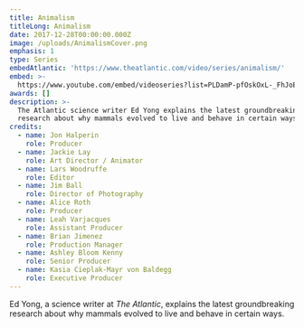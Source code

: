 ```yaml
---
title: Animalism
titleLong: Animalism
date: 2017-12-28T00:00:00.000Z
image: /uploads/AnimalismCover.png
emphasis: 1
type: Series
embedAtlantic: 'https://www.theatlantic.com/video/series/animalism/'
embed: >-
  https://www.youtube.com/embed/videoseries?list=PLDamP-pfOskOxL-_FhJoERhSSoi-4O0lN
awards: []
description: >-
  The Atlantic science writer Ed Yong explains the latest groundbreaking
  research about why mammals evolved to live and behave in certain ways.
credits:
  - name: Jon Halperin
    role: Producer
  - name: Jackie Lay
    role: Art Director / Animator
  - name: Lars Woodruffe
    role: Editor
  - name: Jim Ball
    role: Director of Photography
  - name: Alice Roth
    role: Producer
  - name: Leah Varjacques
    role: Assistant Producer
  - name: Brian Jimenez
    role: Production Manager
  - name: Ashley Bloom Kenny
    role: Senior Producer
  - name: Kasia Cieplak-Mayr von Baldegg
    role: Executive Producer
---
```

Ed Yong, a science writer at _The Atlantic_, explains the latest groundbreaking research about why mammals evolved to live and behave in certain ways.
